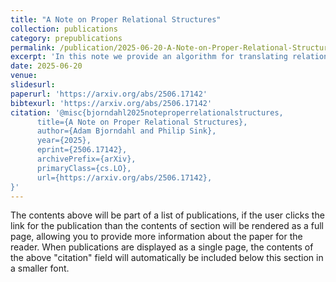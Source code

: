 ```yaml
---
title: "A Note on Proper Relational Structures"
collection: publications
category: prepublications
permalink: /publication/2025-06-20-A-Note-on-Proper-Relational-Structures
excerpt: 'In this note we provide an algorithm for translating relational structures into "proper" relational structures, i.e., those such that there is no pair of worlds w and u such that w is accessible from u for every agent. In particular, our method of translation preserves many classical properties of relational structures, such as transitivity and the Euclidean property. As a result, this method of translation has many applications in the literature on Simplicial Semantics for modal logic, where the creation of proper canonical relational structures is a common step in proofs of completeness. '
date: 2025-06-20
venue: 
slidesurl: 
paperurl: 'https://arxiv.org/abs/2506.17142'
bibtexurl: 'https://arxiv.org/abs/2506.17142'
citation: '@misc{bjorndahl2025noteproperrelationalstructures,
      title={A Note on Proper Relational Structures}, 
      author={Adam Bjorndahl and Philip Sink},
      year={2025},
      eprint={2506.17142},
      archivePrefix={arXiv},
      primaryClass={cs.LO},
      url={https://arxiv.org/abs/2506.17142}, 
}'
---
```

The contents above will be part of a list of publications, if the user clicks the link for the publication than the contents of section will be rendered as a full page, allowing you to provide more information about the paper for the reader. When publications are displayed as a single page, the contents of the above "citation" field will automatically be included below this section in a smaller font.
